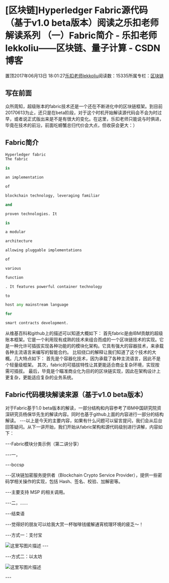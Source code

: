 
# [区块链]Hyperledger Fabric源代码（基于v1.0 beta版本）阅读之乐扣老师解读系列 （一）Fabric简介 - 乐扣老师lekkoliu——区块链、量子计算 - CSDN博客

置顶2017年06月13日 18:01:27[乐扣老师lekkoliu](https://me.csdn.net/lsttoy)阅读数：15335所属专栏：[区块链](https://blog.csdn.net/column/details/20660.html)



## 写在前面
众所周知，超级账本的fabric技术还是一个还在不断进化中的区块链框架。到目前20170613为止，还只是在beta阶段，对于这个时机开始解读源代码会不会为时过早，或者说正式版出来是不是有很大的变化。在这里，乐扣老师只能说与时俱进，毕竟在技术的前沿，前面吃螃蟹总归代价会大点，但收获会更大：）
## Fabric简介
```python
Hyperledger fabric
The fabric
```
```python
is
```
```python
an implementation
```
```python
of
```
```python
blockchain technology, leveraging familiar
```
```python
and
```
```python
proven technologies. It
```
```python
is
```
```python
a modular
```
```python
architecture
```
```python
allowing pluggable implementations
```
```python
of
```
```python
various
```
```python
function
```
```python
. It features powerful container technology
```
```python
to
```
```python
host any mainstream language
```
```python
for
```
```python
smart contracts development.
```
从维基百科和github上的描述可以知道大概如下：
首先fabric是由IBM贡献的超级账本框架。它是一个利用现有成熟的技术来组合而成的一个区块链技术的实现。它是一种允许可插拔实现各种功能的的模块化架构。它具有强大的容器技术，来承载各种主流语言来编写的智能合约。
比较绕口的解释让我们知道了这个技术的大概。几大特点如下：
首先是个容器化技术，因为承载了各种主流语言，因此不是个轻量级框架。
其次，fabric的可插拔特性让其更能适合商业复杂环境，实现按需可插拔。
最后，毕竟是个瞄准商业化为目的的区块链实现，因此在架构设计上更复杂，更能适应复杂的业务系统。
## Fabric代码模块解读来源（基于v1.0 beta版本）
对于Fabric基于1.0 beta版本的解读，一部分结构和内容参考了IBM中国研究院资深研究员杨保华先生的解读内容。同时也基于github上面的内容进行一部分的结构解读。
---以上是今天的主要内容，如果有什么问题可以留言提问，我们会从后台回答疑问。从下一讲开始，我们开始从fabric架构和源代码级别进行讲解，内容如下：

---Fabric模块分类示例（第二讲分享）

---一，

---bccsp

---区块链加密服务提供者（Blockchain Crypto Service Provider），提供一些密码学相关操作的实现，包括 Hash、签名、校验、加解密等。

---主要支持 MSP 的相关调用。

---二，……

---结束语

---觉得好的朋友可以给我大赏一杯咖啡钱缓解通宵梳理环境的疲乏〜！

---方式一：支付宝

![这里写图片描述](https://img-blog.csdn.net/20180831102425105?watermark/2/text/aHR0cHM6Ly9ibG9nLmNzZG4ubmV0L2xzdHRveQ==/font/5a6L5L2T/fontsize/400/fill/I0JBQkFCMA==/dissolve/70)
---[ ](https://img-blog.csdn.net/20180831102425105?watermark/2/text/aHR0cHM6Ly9ibG9nLmNzZG4ubmV0L2xzdHRveQ==/font/5a6L5L2T/fontsize/400/fill/I0JBQkFCMA==/dissolve/70)

---方式二：以太坊

![这里写图片描述](https://img-blog.csdn.net/2018083110244130?watermark/2/text/aHR0cHM6Ly9ibG9nLmNzZG4ubmV0L2xzdHRveQ==/font/5a6L5L2T/fontsize/400/fill/I0JBQkFCMA==/dissolve/70)

---[
](https://img-blog.csdn.net/20180831102425105?watermark/2/text/aHR0cHM6Ly9ibG9nLmNzZG4ubmV0L2xzdHRveQ==/font/5a6L5L2T/fontsize/400/fill/I0JBQkFCMA==/dissolve/70)

